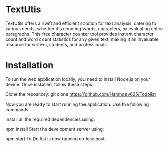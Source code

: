 # TextUtis
TextUtils offers a swift and efficient solution for text analysis, catering to various needs, whether it's counting words, characters, or evaluating entire paragraphs. This free character counter tool provides instant character count and word count statistics for any given text, making it an invaluable resource for writers, students, and professionals.

# Installation
To run the web application locally, you need to install Node.js on your device. Once installed, follow these steps:

Clone the repository: git clone https://github.com/Harshdev625/Todolist

Now you are ready to start running the application. Use the following commands:

Install all the required dependencies using:

npm install
Start the development server using:

npm start
To Do list is now running on localhost.
